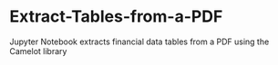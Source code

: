 # Extract-Tables-from-a-PDF
Jupyter Notebook extracts financial data tables from a PDF using the Camelot library
